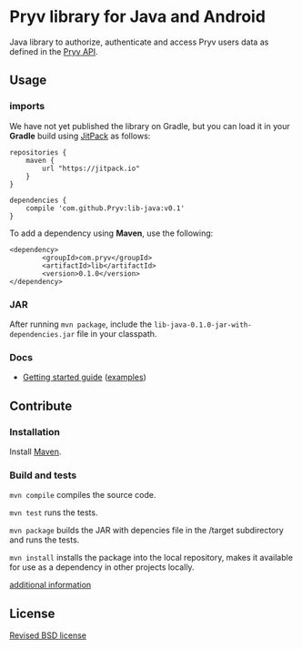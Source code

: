 # Pryv library for Java and Android

Java library to authorize, authenticate and access Pryv users data as defined in the [Pryv API](http://api.pryv.com/).

## Usage

### imports

We have not yet published the library on Gradle, but you can load it in your **Gradle** build using [JitPack](https://jitpack.io/) as follows:  

```
repositories {
    maven {
        url "https://jitpack.io"
    }
}

dependencies {
	compile 'com.github.Pryv:lib-java:v0.1'
}
```

To add a dependency using **Maven**, use the following:

```
<dependency>
		<groupId>com.pryv</groupId>
		<artifactId>lib</artifactId>
		<version>0.1.0</version>
</dependency>
```

### JAR

After running `mvn package`, include the `lib-java-0.1.0-jar-with-dependencies.jar` file in your classpath.

### Docs

- [Getting started guide](http://pryv.github.io/getting-started/java/) ([examples](http://pryv.github.io/getting-started/java#Examples))

## Contribute

### Installation

Install [Maven](http://books.sonatype.com/mvnref-book/reference/installation-sect-maven-install.html).

### Build and tests

`mvn compile` compiles the source code.

`mvn test` runs the tests.

`mvn package` builds the JAR with depencies file in the /target subdirectory and runs the tests.

`mvn install` installs the package into the local repository, makes it available for use as a dependency in other projects locally.

[additional information](http://maven.apache.org/guides/getting-started/maven-in-five-minutes.html)


## License

[Revised BSD license](https://github.com/pryv/documents/blob/master/license-bsd-revised.md)